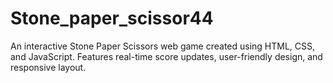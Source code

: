 # Stone_paper_scissor44
An interactive Stone Paper Scissors web game created using HTML, CSS, and JavaScript. Features real-time score updates, user-friendly design, and responsive layout.
